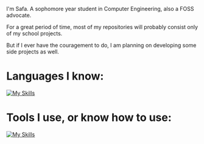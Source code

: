 I'm Safa. A sophomore year student in Computer Engineering, also a FOSS advocate.

For a great period of time, most of my repositories will probably consist only of my school projects.

But if I ever have the couragement to do, I am planning on developing some side projects as well.

# Languages I know:

[![My Skills](https://skillicons.dev/icons?i=java,c,cpp,py)](https://skillicons.dev)



# Tools I use, or know how to use:

[![My Skills](https://skillicons.dev/icons?i=linux,vim,bash)](https://skillicons.dev)

<!--
**safakarabayoglu/safakarabayoglu** is a ✨ _special_ ✨ repository because its `README.md` (this file) appears on your GitHub profile.

Here are some ideas to get you started:

- 🔭 I’m currently working on ...
- 🌱 I’m currently learning ...
- 👯 I’m looking to collaborate on ...
- 🤔 I’m looking for help with ...
- 💬 Ask me about ...
- 📫 How to reach me: ...
- 😄 Pronouns: ...
- ⚡ Fun fact: ...
-->
